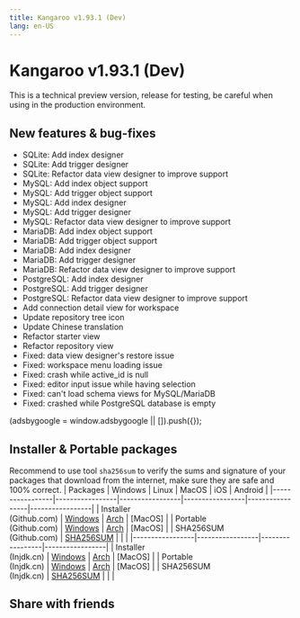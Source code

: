 ```yaml
---
title: Kangaroo v1.93.1 (Dev)
lang: en-US
---
```


# Kangaroo v1.93.1 (Dev)
This is a technical preview version, release for testing, be careful when using in the production environment.

## New features & bug-fixes
- SQLite: Add index designer
- SQLite: Add trigger designer
- SQLite: Refactor data view designer to improve support
- MySQL: Add index object support
- MySQL: Add trigger object support
- MySQL: Add index designer
- MySQL: Add trigger designer
- MySQL: Refactor data view designer to improve support
- MariaDB: Add index object support
- MariaDB: Add trigger object support
- MariaDB: Add index designer
- MariaDB: Add trigger designer
- MariaDB: Refactor data view designer to improve support
- PostgreSQL: Add index designer
- PostgreSQL: Add trigger designer
- PostgreSQL: Refactor data view designer to improve support
- Add connection detail view for workspace
- Update repository tree icon
- Update Chinese translation
- Refactor starter view
- Refactor repository view
- Fixed: data view designer's restore issue
- Fixed: workspace menu loading issue
- Fixed: crash while active_id is null
- Fixed: editor input issue while having selection
- Fixed: can't load schema views for MySQL/MariaDB
- Fixed: crashed while PostgreSQL database is empty

<div>
    <script2 type="text/javascript" async="true" src="https://pagead2.googlesyndication.com/pagead/js/adsbygoogle.js" />
    <ins class="adsbygoogle"
        style="display:block; text-align:center;"
        data-ad-layout="in-article"
        data-ad-format="fluid"
        data-ad-client="ca-pub-3975819313740938"
        data-ad-slot="6760827895"></ins>
    <script2 type="text/javascript">
        (adsbygoogle = window.adsbygoogle || []).push({});
    </script2>
</div>

## Installer & Portable packages
Recommend to use tool `sha256sum` to verify the sums and signature of your packages that download from the internet, make sure they are safe and 100% correct.
| Packages        | Windows         | Linux           | MacOS           | iOS             | Android         |
|-----------------|-----------------|-----------------|-----------------|-----------------|-----------------|
| Installer<br/>(Github.com) | [Windows](https://github.com/dbkangaroo/kangaroo/releases/download/v1.93.1.220401/kangaroo-1.93.1.220401-AMD64.exe) | [Arch](https://github.com/dbkangaroo/kangaroo/releases/download/v1.93.1.220401/kangaroo-1.93.1.220401-1-x86_64.pkg.tar.zst) | [MacOS] |
| Portable<br/>(Github.com) | [Windows](https://github.com/dbkangaroo/kangaroo/releases/download/v1.93.1.220401/kangaroo-1.93.1.220401-AMD64.7z) | [Arch](https://github.com/dbkangaroo/kangaroo/releases/download/v1.93.1.220401/kangaroo-1.93.1.220401-arch.tar.gz) | [MacOS] |
| SHA256SUM<br/>(Github.com) | [SHA256SUM](https://github.com/dbkangaroo/kangaroo/releases/download/v1.93.1.220401/kangaroo-1.93.1.220401.sha256sum) | | |
|-----------------|-----------------|-----------------|-----------------|
| Installer<br/>(Injdk.cn) | [Windows](https://d4.injdk.cn/dbkangaroo/v1.93.1.220401/kangaroo-1.93.1.220401-AMD64.exe) | [Arch](https://d4.injdk.cn/dbkangaroo/v1.93.1.220401/kangaroo-1.93.1.220401-1-x86_64.pkg.tar.zst) | [MacOS] |
| Portable<br/>(Injdk.cn)  | [Windows](https://d4.injdk.cn/dbkangaroo/v1.93.1.220401/kangaroo-1.93.1.220401-AMD64.7z) | [Arch](https://d4.injdk.cn/dbkangaroo/v1.93.1.220401/kangaroo-1.93.1.220401-arch.tar.gz) | [MacOS] |
| SHA256SUM<br/>(Injdk.cn) | [SHA256SUM](https://d4.injdk.cn/dbkangaroo/v1.93.1.220401/kangaroo-1.93.1.220401.sha256sum) | | |


## Share with friends
<social-share :networks="['facebook', 'twitter', 'whatsapp', 'telegram', 'linkedin', 'reddit', 'line', 'skype', 'pinterest']" />